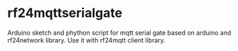 rf24mqttserialgate
==================
Arduino sketch and phython script for mqtt serial gate based on arduino and rf24network library. Use it with rf24mqtt client library.
